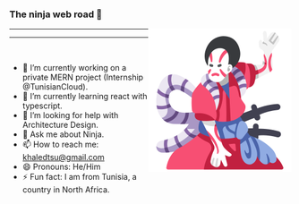 ### The ninja web road 🍂

<img src="images/kabuki.png" align="right" width="256" height="256"/>

***

---

<br/>




- 🔭 I’m currently working on a private MERN project (Internship @TunisianCloud).
- 🌱 I’m currently learning react with typescript.
- 🤔 I’m looking for help with Architecture Design.
- 💬 Ask me about Ninja.
- 📫 How to reach me: khaledtsu@gmail.com
- 😄 Pronouns: He/Him
- ⚡ Fun fact: I am from Tunisia, a country in North Africa.
